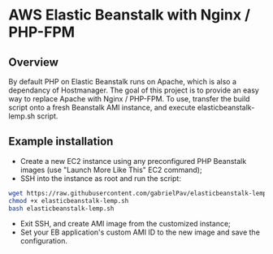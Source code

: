 # AWS Elastic Beanstalk with Nginx / PHP-FPM 

## Overview

By default PHP on Elastic Beanstalk runs on Apache, which is also a dependancy of Hostmanager. The goal of this project is to provide an easy way to replace Apache with Nginx / PHP-FPM. To use, transfer the build script onto a fresh Beanstalk AMI instance, and execute elasticbeanstalk-lemp.sh script.

## Example installation

- Create a new EC2 instance using any preconfigured PHP Beanstalk images (use "Launch More Like This" EC2 command);
- SSH into the instance as root and run the script:

```bash
wget https://raw.githubusercontent.com/gabrielPav/elasticbeanstalk-lemp/master/elasticbeanstalk-lemp.sh
chmod +x elasticbeanstalk-lemp.sh
bash elasticbeanstalk-lemp.sh
```

- Exit SSH, and create AMI image from the customized instance;
- Set your EB application's custom AMI ID to the new image and save the configuration.
